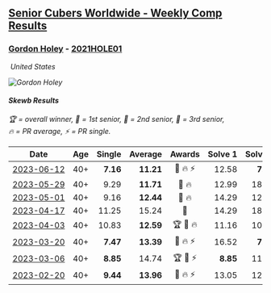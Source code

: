 <style>table {white-space: nowrap;}</style>
<link rel="stylesheet" type="text/css" href="/scw-comp/css/flags.css" />

## [Senior Cubers Worldwide - Weekly Comp Results](/scw-comp/results/)
### [Gordon Holey](README.md) - [2021HOLE01](https://www.worldcubeassociation.org/persons/2021HOLE01?event=skewb)

<i class="flag flag-US" />&nbsp;United States

![Gordon Holey](1642020105.jpg)

#### Skewb Results

<span style="white-space: nowrap;">🏆 = overall winner</span>, <span style="white-space: nowrap;">🥇 = 1st senior</span>, <span style="white-space: nowrap;">🥈 = 2nd senior</span>, <span style="white-space: nowrap;">🥉 = 3rd senior</span>, <span style="white-space: nowrap;">🔥 = PR average</span>, <span style="white-space: nowrap;">⚡ = PR single</span>.

| Date | Age | Single | Average | Awards | Solve 1 | Solve 2 | Solve 3 | Solve 4 | Solve 5 | Video |
| :--: | :--: | --: | --: | :--: | --: | --: | --: | --: | --: | :-- |
| [2023-06-12](../../results/2023-06-12/skewb.md) | 40+ | **7.16** | **11.21** | 🥈 🔥 ⚡ | 12.58 | **7.16** | 12.94 | 11.04 | 10.02 | [Desktop](https://www.facebook.com/766997877/videos/245451628199365) / [Mobile](https://m.facebook.com/766997877/videos/245451628199365) |
| [2023-05-29](../../results/2023-05-29/skewb.md) | 40+ | 9.29 | **11.71** | 🥈 🔥 | 12.99 | 18.12 | 9.29 | 12.24 | 9.91 | [Desktop](https://www.facebook.com/766997877/videos/1970029000010930) / [Mobile](https://m.facebook.com/766997877/videos/1970029000010930) |
| [2023-05-01](../../results/2023-05-01/skewb.md) | 40+ | 9.16 | **12.44** | 🥉 🔥 | 14.29 | 12.66 | 10.38 | 17.29 | 9.16 | [Desktop](https://www.facebook.com/766997877/videos/586458993624943) / [Mobile](https://m.facebook.com/766997877/videos/586458993624943) |
| [2023-04-17](../../results/2023-04-17/skewb.md) | 40+ | 11.25 | 15.24 | 🥉 | 14.29 | 18.16 | 16.68 | 11.25 | 14.76 | [Desktop](https://www.facebook.com/766997877/videos/1956280334705163) / [Mobile](https://m.facebook.com/766997877/videos/1956280334705163) |
| [2023-04-03](../../results/2023-04-03/skewb.md) | 40+ | 10.83 | **12.59** | 🏆 🥇 🔥 | 11.16 | 10.83 | 14.76 | 17.32 | 11.86 | [Desktop](https://www.facebook.com/766997877/videos/189449217216252) / [Mobile](https://m.facebook.com/766997877/videos/189449217216252) |
| [2023-03-20](../../results/2023-03-20/skewb.md) | 40+ | **7.47** | **13.39** | 🥉 🔥 ⚡ | 16.52 | **7.47** | 11.32 | 17.23 | 12.33 | [Desktop](https://www.facebook.com/766997877/videos/1625657091286010) / [Mobile](https://m.facebook.com/766997877/videos/1625657091286010) |
| [2023-03-06](../../results/2023-03-06/skewb.md) | 40+ | **8.85** | 14.74 | 🏆 🥇 ⚡ | **8.85** | 11.36 | 18.24 | 18.08 | 14.79 | [Desktop](https://www.facebook.com/766997877/videos/719947926335166) / [Mobile](https://m.facebook.com/766997877/videos/719947926335166) |
| [2023-02-20](../../results/2023-02-20/skewb.md) | 40+ | **9.44** | **13.96** | 🥈 🔥 ⚡ | 13.05 | 12.17 | 16.67 | **9.44** | 22.86 | [Desktop](https://www.facebook.com/766997877/videos/1168404963860559) / [Mobile](https://m.facebook.com/766997877/videos/1168404963860559) |


<!-- Global site tag (gtag.js) - Google Analytics -->
<script async src="https://www.googletagmanager.com/gtag/js?id=UA-86348435-3"></script>
<script>window.dataLayer = window.dataLayer || []; function gtag() {dataLayer.push(arguments);} gtag('js', new Date()); gtag('config', 'UA-86348435-3');</script>
